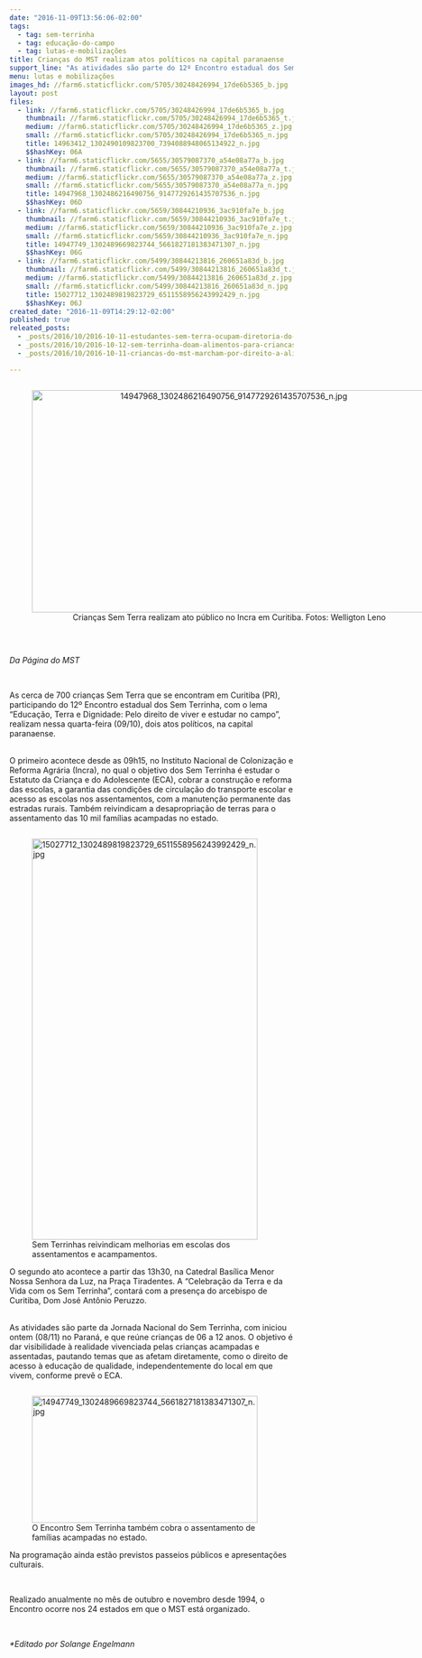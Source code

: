 ```yaml
---
date: "2016-11-09T13:56:06-02:00"
tags:
  - tag: sem-terrinha
  - tag: educação-do-campo
  - tag: lutas-e-mobilizações
title: Crianças do MST realizam atos políticos na capital paranaense
support_line: "As atividades são parte do 12º Encontro estadual dos Sem Terrinhas, e cobram do Estado o direito de acesso à educação pública e de qualidade, com transporte escolar e a construção e reforma de escolas nos assentamentos e acampamentos"
menu: lutas e mobilizações
images_hd: //farm6.staticflickr.com/5705/30248426994_17de6b5365_b.jpg
layout: post
files:
  - link: //farm6.staticflickr.com/5705/30248426994_17de6b5365_b.jpg
    thumbnail: //farm6.staticflickr.com/5705/30248426994_17de6b5365_t.jpg
    medium: //farm6.staticflickr.com/5705/30248426994_17de6b5365_z.jpg
    small: //farm6.staticflickr.com/5705/30248426994_17de6b5365_n.jpg
    title: 14963412_1302490109823700_7394088948065134922_n.jpg
    $$hashKey: 06A
  - link: //farm6.staticflickr.com/5655/30579087370_a54e08a77a_b.jpg
    thumbnail: //farm6.staticflickr.com/5655/30579087370_a54e08a77a_t.jpg
    medium: //farm6.staticflickr.com/5655/30579087370_a54e08a77a_z.jpg
    small: //farm6.staticflickr.com/5655/30579087370_a54e08a77a_n.jpg
    title: 14947968_1302486216490756_9147729261435707536_n.jpg
    $$hashKey: 06D
  - link: //farm6.staticflickr.com/5659/30844210936_3ac910fa7e_b.jpg
    thumbnail: //farm6.staticflickr.com/5659/30844210936_3ac910fa7e_t.jpg
    medium: //farm6.staticflickr.com/5659/30844210936_3ac910fa7e_z.jpg
    small: //farm6.staticflickr.com/5659/30844210936_3ac910fa7e_n.jpg
    title: 14947749_1302489669823744_5661827181383471307_n.jpg
    $$hashKey: 06G
  - link: //farm6.staticflickr.com/5499/30844213816_260651a83d_b.jpg
    thumbnail: //farm6.staticflickr.com/5499/30844213816_260651a83d_t.jpg
    medium: //farm6.staticflickr.com/5499/30844213816_260651a83d_z.jpg
    small: //farm6.staticflickr.com/5499/30844213816_260651a83d_n.jpg
    title: 15027712_1302489819823729_6511558956243992429_n.jpg
    $$hashKey: 06J
created_date: "2016-11-09T14:29:12-02:00"
published: true
releated_posts:
  - _posts/2016/10/2016-10-11-estudantes-sem-terra-ocupam-diretoria-do-instituto-federal-em-sergipe.md
  - _posts/2016/10/2016-10-12-sem-terrinha-doam-alimentos-para-criancas-com-cancer.md
  - _posts/2016/10/2016-10-11-criancas-do-mst-marcham-por-direito-a-alimentacao-saudavel-em-santa-maria.md

---
```

<div style="text-align:center">
<figure class="image" style="display:inline-block"><img alt="14947968_1302486216490756_9147729261435707536_n.jpg" height="394" src="//farm6.staticflickr.com/5655/30579087370_a54e08a77a_b.jpg" width="700" />
<figcaption>Crian&ccedil;as Sem Terra realizam ato p&uacute;blico no Incra em Curitiba. Fotos: Welligton Leno</figcaption>
</figure>
</div>

<p>&nbsp;</p>

<p><em>Da P&aacute;gina do MST</em></p>

<p>&nbsp;</p>

<p>As cerca de 700 crian&ccedil;as Sem Terra que se encontram em Curitiba (PR), participando do 12&ordm; Encontro estadual dos Sem Terrinha, com o lema &ldquo;Educa&ccedil;&atilde;o, Terra e Dignidade: Pelo direito de viver e estudar no campo&rdquo;, realizam nessa quarta-feira (09/10), dois atos pol&iacute;ticos, na capital paranaense.</p>

<p><br />
O primeiro acontece desde as 09h15, no Instituto Nacional de Coloniza&ccedil;&atilde;o e Reforma Agr&aacute;ria (Incra), no qual o objetivo dos Sem Terrinha &eacute; estudar o Estatuto da Crian&ccedil;a e do Adolescente (ECA), cobrar a constru&ccedil;&atilde;o e reforma das escolas, a garantia das condi&ccedil;&otilde;es de circula&ccedil;&atilde;o do transporte escolar e acesso as escolas nos assentamentos, com a manuten&ccedil;&atilde;o permanente das estradas rurais. Tamb&eacute;m reivindicam a desapropria&ccedil;&atilde;o de terras para o assentamento das 10 mil fam&iacute;lias acampadas no estado.</p>

<figure class="image" style="float:left"><img alt="15027712_1302489819823729_6511558956243992429_n.jpg" height="711" src="//farm6.staticflickr.com/5499/30844213816_260651a83d_b.jpg" width="400" />
<figcaption>Sem Terrinhas reivindicam melhorias em escolas dos assentamentos e acampamentos.</figcaption>
</figure>

<p>O segundo ato acontece a partir das 13h30, na Catedral Bas&iacute;lica Menor Nossa Senhora da Luz, na Pra&ccedil;a Tiradentes. A &ldquo;Celebra&ccedil;&atilde;o da Terra e da Vida com os Sem Terrinha&rdquo;, contar&aacute; com a presen&ccedil;a do arcebispo de Curitiba, Dom Jos&eacute; Ant&ocirc;nio Peruzzo.</p>

<p><br />
As atividades s&atilde;o parte da Jornada Nacional do Sem Terrinha, com iniciou ontem (08/11) no Paran&aacute;, e que re&uacute;ne crian&ccedil;as de 06 a 12 anos. O objetivo &eacute; dar visibilidade &agrave; realidade vivenciada pelas crian&ccedil;as acampadas e assentadas, pautando temas que as afetam diretamente, como o direito de acesso &agrave; educa&ccedil;&atilde;o de qualidade, independentemente do local em que vivem, conforme prev&ecirc; o ECA.</p>

<figure class="image" style="float:left"><img alt="14947749_1302489669823744_5661827181383471307_n.jpg" height="225" src="//farm6.staticflickr.com/5659/30844210936_3ac910fa7e_b.jpg" width="400" />
<figcaption>O Encontro Sem Terrinha tamb&eacute;m cobra o assentamento de fam&iacute;lias acampadas no estado.</figcaption>
</figure>

<p>Na programa&ccedil;&atilde;o ainda est&atilde;o previstos passeios p&uacute;blicos e apresenta&ccedil;&otilde;es culturais.</p>

<p>&nbsp;</p>

<p>Realizado anualmente no m&ecirc;s de outubro e novembro desde 1994, o Encontro ocorre nos 24 estados em que o MST est&aacute; organizado.</p>

<p>&nbsp;</p>

<p><em>*Editado por Solange Engelmann</em></p>
